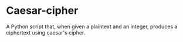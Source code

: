 # Caesar-cipher
A Python script that, when given a plaintext and an integer, produces a ciphertext using caesar's cipher.
